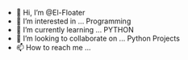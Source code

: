 - 👋 Hi, I’m @El-Floater
- 👀 I’m interested in ... Programming
- 🌱 I’m currently learning ... PYTHON
- 💞️ I’m looking to collaborate on ... Python Projects
- 📫 How to reach me ...

<!---
El-Floater/El-Floater is a ✨ special ✨ repository because its `README.md` (this file) appears on your GitHub profile.
You can click the Preview link to take a look at your changes.
--->
